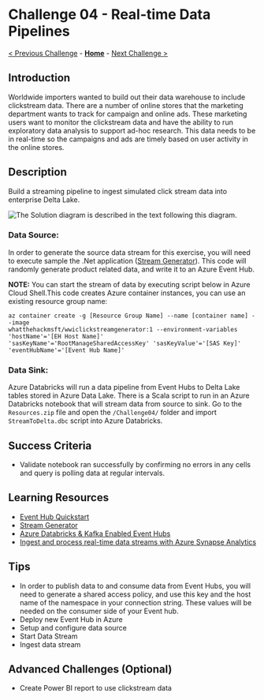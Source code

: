 # Challenge 04 - Real-time Data Pipelines

[< Previous Challenge](./Challenge-03.md) - **[Home](../README.md)** - [Next Challenge >](./Challenge-05.md)

## Introduction

Worldwide importers wanted to build out their data warehouse to include clickstream data.  There are a number of online stores that the marketing department wants to track for campaign and online ads.  These marketing users want to monitor the clickstream data and have the ability to run exploratory data analysis to support ad-hoc research.  This data needs to be in real-time so the campaigns and ads are timely based on user activity in the online stores.

## Description

Build a streaming pipeline to ingest simulated click stream data into enterprise Delta Lake.

![The Solution diagram is described in the text following this diagram.](../Coach/images/Challenge4.png)

### Data Source: 
In order to generate the source data stream for this exercise, you will need to execute sample the .Net application ([Stream Generator](https://github.com/alexkarasek/ClickStreamGenerator)).  This code will randomly generate product related data, and write it to an Azure Event Hub.

**NOTE:** You can start the stream of data by executing script below in Azure Cloud Shell.This code creates Azure container instances, you can use an existing resource group name:

``` 
az container create -g [Resource Group Name] --name [container name] --image
whatthehackmsft/wwiclickstreamgenerator:1 --environment-variables 'hostName'='[EH Host Name]'
'sasKeyName'='RootManageSharedAccessKey' 'sasKeyValue'='[SAS Key]' 'eventHubName'='[Event Hub Name]' 
```

### Data Sink:
Azure Databricks will run a data pipeline from Event Hubs to Delta Lake tables stored in Azure Data Lake.  There is a Scala script to run in an Azure Databricks notebook that will stream data from source to sink.  Go to the `Resources.zip` file and open the `/Challenge04/` folder and import `StreamToDelta.dbc` script into Azure Databricks.  

## Success Criteria

- Validate notebook ran successfully by confirming no errors in any cells and query is polling data at regular intervals.

## Learning Resources

- [Event Hub Quickstart](https://docs.microsoft.com/en-us/azure/event-hubs/event-hubs-create)
- [Stream Generator](https://github.com/alexkarasek/ClickStreamGenerator)
- [Azure Databricks & Kafka Enabled Event Hubs](https://techblog.fexcofts.com/2019/01/17/azure-databricks-kafka-enabled-event-hubs/)
- [Ingest and process real-time data streams with Azure Synapse Analytics](https://www.mssqltips.com/sqlservertip/6748/real-time-data-streams-azure-synapse-analytics/)

## Tips

- In order to publish data to and consume data from Event Hubs, you will need to generate a shared access policy, and use this key and the host name of the namespace in your connection string.  These values will be needed on the consumer side of your Event hub.
- Deploy new Event Hub in Azure
- Setup and configure data source
- Start Data Stream
- Ingest data stream

## Advanced Challenges (Optional)
- Create Power BI report to use clickstream data
